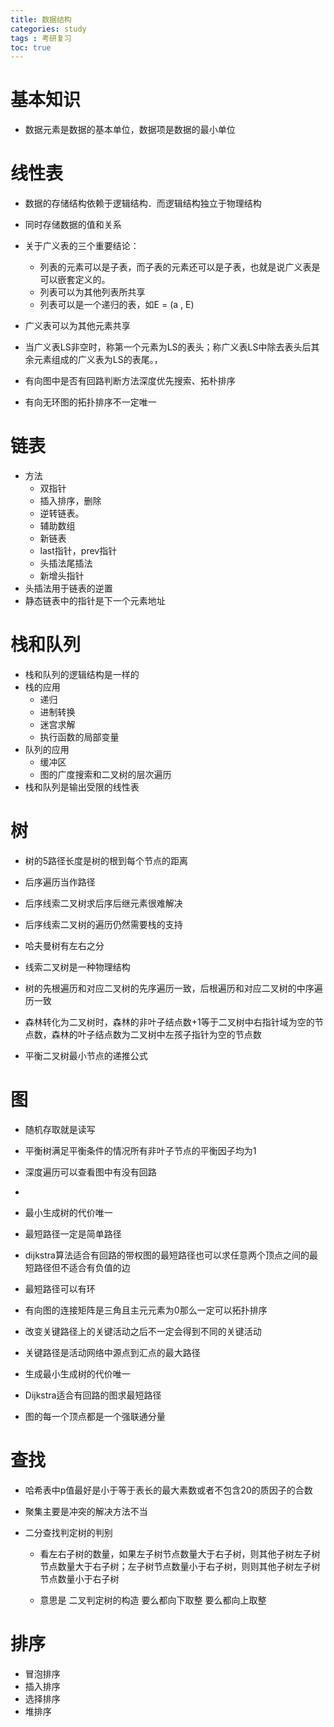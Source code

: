 ```yaml
---
title: 数据结构
categories: study
tags : 考研复习
toc: true
---
```


# 基本知识

- 数据元素是数据的基本单位，数据项是数据的最小单位

# 线性表

- 数据的存储结构依赖于逻辑结构．而逻辑结构独立于物理结构
-  同时存储数据的值和关系
- 关于广义表的三个重要结论：
  -  列表的元素可以是子表，而子表的元素还可以是子表，也就是说广义表是可以嵌套定义的。
  - 列表可以为其他列表所共享
  - 列表可以是一个递归的表，如E = (a , E) 
  
- 广义表可以为其他元素共享

-  当广义表LS非空时，称第一个元素为LS的表头；称广义表LS中除去表头后其余元素组成的广义表为LS的表尾。，
-  有向图中是否有回路判断方法深度优先搜索、拓朴排序
- 有向无环图的拓扑排序不一定唯一

# 链表

- 方法
  - 双指针
  - 插入排序，删除
  - 逆转链表。
  - 辅助数组
  - 新链表
  - last指针，prev指针
  - 头插法尾插法
  - 新增头指针
- 头插法用于链表的逆置
- 静态链表中的指针是下一个元素地址

# 栈和队列

- 栈和队列的逻辑结构是一样的
- 栈的应用
  - 递归
  - 进制转换
  - 迷宫求解
  - 执行函数的局部变量
- 队列的应用
  - 缓冲区
  - 图的广度搜索和二叉树的层次遍历
- 栈和队列是输出受限的线性表

# 树

- 树的5路径长度是树的根到每个节点的距离
- 后序遍历当作路径
- 后序线索二叉树求后序后继元素很难解决
- 后序线索二叉树的遍历仍然需要栈的支持
- 哈夫曼树有左右之分



- 线索二叉树是一种物理结构
- 树的先根遍历和对应二叉树的先序遍历一致，后根遍历和对应二叉树的中序遍历一致
- 森林转化为二叉树时，森林的非叶子结点数+1等于二叉树中右指针域为空的节点数，森林的叶子结点数为二叉树中左孩子指针为空的节点数
- 平衡二叉树最小节点的递推公式

# 图

- 随机存取就是读写

- 平衡树满足平衡条件的情况所有非叶子节点的平衡因子均为1

- 深度遍历可以查看图中有没有回路

- 

- 最小生成树的代价唯一

- 最短路径一定是简单路径

- dijkstra算法适合有回路的带权图的最短路径也可以求任意两个顶点之间的最短路径但不适合有负值的边

- 最短路径可以有环

- 有向图的连接矩阵是三角且主元元素为0那么一定可以拓扑排序

  

- 改变关键路径上的关键活动之后不一定会得到不同的关键活动

- 关键路径是活动网络中源点到汇点的最大路径



- 生成最小生成树的代价唯一
- Dijkstra适合有回路的图求最短路径
- 图的每一个顶点都是一个强联通分量

# 查找

- 哈希表中p值最好是小于等于表长的最大素数或者不包含20的质因子的合数

- 聚集主要是冲突的解决方法不当

- 二分查找判定树的判别

  - 看左右子树的数量，如果左子树节点数量大于右子树，则其他子树左子树节点数量大于右子树；左子树节点数量小于右子树，则则其他子树左子树节点数量小于右子树

  - 意思是 二叉判定树的构造 要么都向下取整 要么都向上取整

# 排序

- 冒泡排序
- 插入排序
- 选择排序
- 堆排序